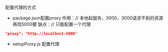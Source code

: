 配置代理的方式
- package.json配置proxy
作用：// 本地起服务，3000，3000请求不到的资源再找5000要
缺点：// 只能配置一个代理
```json
"proxy": "http://localhost:5000"
```

- setupProxy.js
配置代理